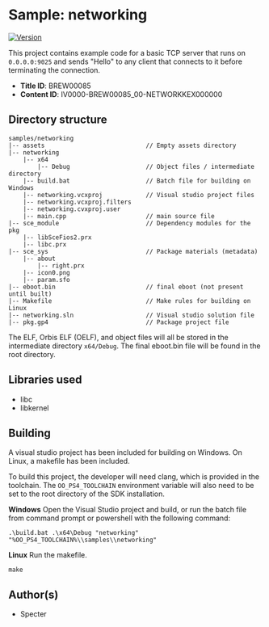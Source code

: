 # Sample: networking

[![Version](https://img.shields.io/badge/Version-1.01-brightgreen.svg)](https://github.com/Cryptogenic/OpenOrbis-PS4-Toolchain)

This project contains example code for a basic TCP server that runs on `0.0.0.0:9025` and sends "Hello" to any client that connects to it before terminating the connection.

- **Title ID**: BREW00085
- **Content ID**: IV0000-BREW00085_00-NETWORKKEX000000



## Directory structure
```
samples/networking
|-- assets                            // Empty assets directory
|-- networking
    |-- x64
        |-- Debug                     // Object files / intermediate directory
    |-- build.bat                     // Batch file for building on Windows
    |-- networking.vcxproj            // Visual studio project files
    |-- networking.vcxproj.filters
    |-- networking.cvxproj.user
    |-- main.cpp                      // main source file
|-- sce_module                        // Dependency modules for the pkg
    |-- libSceFios2.prx
    |-- libc.prx
|-- sce_sys                           // Package materials (metadata)
    |-- about
        |-- right.prx
    |-- icon0.png
    |-- param.sfo
|-- eboot.bin                         // final eboot (not present until built)
|-- Makefile                          // Make rules for building on Linux
|-- networking.sln                    // Visual studio solution file
|-- pkg.gp4                           // Package project file
```
The ELF, Orbis ELF (OELF), and object files will all be stored in the intermediate directory `x64/Debug`. The final eboot.bin file will be found in the root directory.



## Libraries used

- libc
- libkernel



## Building

A visual studio project has been included for building on Windows. On Linux, a makefile has been included.

To build this project, the developer will need clang, which is provided in the toolchain. The `OO_PS4_TOOLCHAIN` environment variable will also need to be set to the root directory of the SDK installation.

__Windows__
Open the Visual Studio project and build, or run the batch file from command prompt or powershell with the following command:
```
.\build.bat .\x64\Debug "networking" "%OO_PS4_TOOLCHAIN%\\samples\\networking"
```

__Linux__
Run the makefile.
```
make
```



## Author(s)

- Specter
